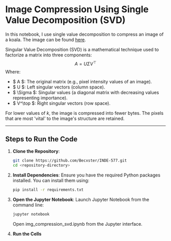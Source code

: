 # Image Compression Using Single Value Decomposition (SVD)

In this notebook, I use single value decomposition to compress an image of a koala. The image can be found [here](https://wwf.org.uk/learn/fascinating-facts/koala). 

Singular Value Decomposition (SVD) is a mathematical technique used to factorize a matrix into three components:
$$
A = U \Sigma V^\top
$$
Where:
- $ A $: The original matrix (e.g., pixel intensity values of an image).
- $ U $: Left singular vectors (column space).
- $ \Sigma $: Singular values (a diagonal matrix with decreasing values representing importance).
- $ V^\top $: Right singular vectors (row space).

For lower values of $k$, the image is compressed into fewer bytes. The pixels that are most 'vital' to the image's structure are retained.

---

## Steps to Run the Code
1. **Clone the Repository**:
    ```sh
    git clone https://github.com/Becxster/INDE-577.git
    cd <repository-directory>
    ```

2. **Install Dependencies**: Ensure you have the required Python packages installed. You can install them using:
    ```sh
    pip install -r requirements.txt
    ```

3. **Open the Jupyter Notebook**: Launch Jupyter Notebook from the command line:
    ```sh
    jupyter notebook
    ```
    Open img_compression_svd.ipynb from the Jupyter interface.
4. **Run the Cells**